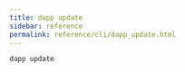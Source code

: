 ```yaml
---
title: dapp update
sidebar: reference
permalink: reference/cli/dapp_update.html
---
```


<!--  TODO description -->

```
dapp update
```
